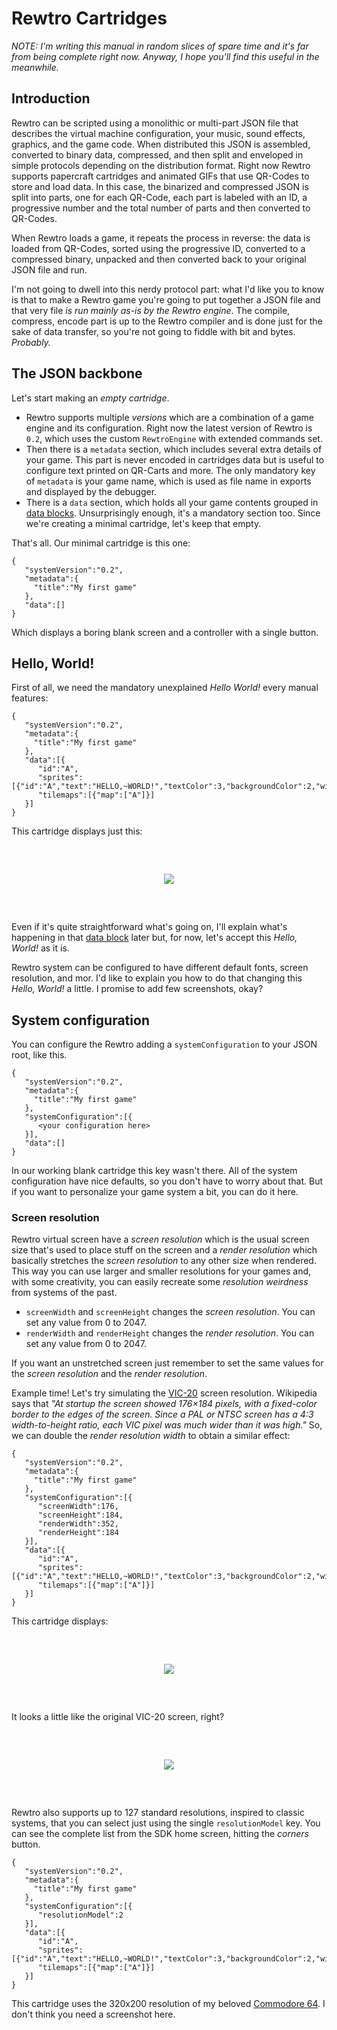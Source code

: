 # Rewtro Cartridges

_NOTE: I'm writing this manual in random slices of spare time and it's far from being complete right now. Anyway, I hope you'll find this useful in the meanwhile._

## Introduction

Rewtro can be scripted using a monolithic or multi-part JSON file that describes the virtual machine configuration, your music, sound effects, graphics, and the game code. When distributed this JSON is assembled, converted to binary data, compressed, and then split and enveloped in simple protocols depending on the distribution format. Right now Rewtro supports papercraft cartridges and animated GIFs that use QR-Codes to store and load data. In this case, the binarized and compressed JSON is split into parts, one for each QR-Code, each part is labeled with an ID, a progressive number and the total number of parts and then converted to QR-Codes.

When Rewtro loads a game, it repeats the process in reverse: the data is loaded from QR-Codes, sorted using the progressive ID, converted to a compressed binary, unpacked and then converted back to your original JSON file and run.

I'm not going to dwell into this nerdy protocol part: what I'd like you to know is that to make a Rewtro game you're going to put together a JSON file and that very file _is run mainly as-is by the Rewtro engine_. The compile, compress, encode part is up to the Rewtro compiler and is done just for the sake of data transfer, so you're not going to fiddle with bit and bytes. _Probably._

## The JSON backbone

Let's start making an _empty cartridge_.

  * Rewtro supports multiple _versions_ which are a combination of a game engine and its configuration. Right now the latest version of Rewtro is `0.2`, which uses the custom `RewtroEngine` with extended commands set.
  * Then there is a `metadata` section, which includes several extra details of your game. This part is never encoded in cartridges data but is useful to configure text printed on QR-Carts and more. The only mandatory key of `metadata` is your game name, which is used as file name in exports and displayed by the debugger.
  * There is a `data` section, which holds all your game contents grouped in [data blocks](datablocks.md). Unsurprisingly enough, it's a mandatory section too. Since we're creating a minimal cartridge, let's keep that empty.

That's all. Our minimal cartridge is this one:

```
{
   "systemVersion":"0.2",
   "metadata":{
     "title":"My first game"
   },
   "data":[]
}
```

Which displays a boring blank screen and a controller with a single button.

## Hello, World!

First of all, we need the mandatory unexplained _Hello World!_ every manual features:

```
{
   "systemVersion":"0.2",
   "metadata":{
     "title":"My first game"
   },
   "data":[{
      "id":"A",
      "sprites":[{"id":"A","text":"HELLO,~WORLD!","textColor":3,"backgroundColor":2,"width":50,"height":16}],
      "tilemaps":[{"map":["A"]}]
   }]
}
```

This cartridge displays just this:

<div align="center" style="margin:60px 0">
    <p><img src="images/helloworld-basic.png"></p>
</div>

Even if it's quite straightforward what's going on, I'll explain what's happening in that [data block](datablocks.md) later but, for now, let's accept this _Hello, World!_ as it is.

Rewtro system can be configured to have different default fonts, screen resolution, and mor. I'd like to explain you how to do that changing this _Hello, World!_ a little. I promise to add few screenshots, okay?

## System configuration

You can configure the Rewtro adding a `systemConfiguration` to your JSON root, like this.

```
{
   "systemVersion":"0.2",
   "metadata":{
     "title":"My first game"
   },
   "systemConfiguration":[{
      <your configuration here>
   }],
   "data":[]
}
```

In our working blank cartridge this key wasn't there. All of the system configuration have nice defaults, so you don't have to worry about that. But if you want to personalize your game system a bit, you can do it here.

### Screen resolution

Rewtro virtual screen have a _screen resolution_ which is the usual screen size that's used to place stuff on the screen and a _render resolution_ which basically stretches the _screen resolution_ to any other size when rendered. This way you can use larger and smaller resolutions for your games and, with some creativity, you can easily recreate some _resolution weirdness_ from systems of the past.

  * `screenWidth` and `screenHeight` changes the _screen resolution_. You can set any value from 0 to 2047.
  * `renderWidth` and `renderHeight` changes the _render resolution_. You can set any value from 0 to 2047.

If you want an unstretched screen just remember to set the same values for the _screen resolution_ and the _render resolution_.

Example time! Let's try simulating the [VIC-20](https://en.wikipedia.org/wiki/Commodore_VIC-20) screen resolution. Wikipedia says that _"At startup the screen showed 176×184 pixels, with a fixed-color border to the edges of the screen. Since a PAL or NTSC screen has a 4:3 width-to-height ratio, each VIC pixel was much wider than it was high."_ So, we can double the _render resolution width_ to obtain a similar effect:

```
{
   "systemVersion":"0.2",
   "metadata":{
     "title":"My first game"
   },
   "systemConfiguration":[{
      "screenWidth":176,
      "screenHeight":184,
      "renderWidth":352,
      "renderHeight":184
   }],
   "data":[{
      "id":"A",
      "sprites":[{"id":"A","text":"HELLO,~WORLD!","textColor":3,"backgroundColor":2,"width":50,"height":16}],
      "tilemaps":[{"map":["A"]}]
   }]
}
```

This cartridge displays:

<div align="center" style="margin:60px 0">
    <p><img src="images/helloworld-vic20.png"></p>
</div>

It looks a little like the original VIC-20 screen, right?

<div align="center" style="margin:60px 0">
    <p><img src="images/helloworld-vic20-original.png"></p>
</div>

Rewtro also supports up to 127 standard resolutions, inspired to classic systems, that you can select just using the single `resolutionModel` key. You can see the complete list from the SDK home screen, hitting the _corners_ button.

```
{
   "systemVersion":"0.2",
   "metadata":{
     "title":"My first game"
   },
   "systemConfiguration":[{
      "resolutionModel":2
   }],
   "data":[{
      "id":"A",
      "sprites":[{"id":"A","text":"HELLO,~WORLD!","textColor":3,"backgroundColor":2,"width":50,"height":16}],
      "tilemaps":[{"map":["A"]}]
   }]
}
```

This cartridge uses the 320x200 resolution of my beloved [Commodore 64](https://en.wikipedia.org/wiki/Commodore_64#Graphics). I don't think you need a screenshot here.